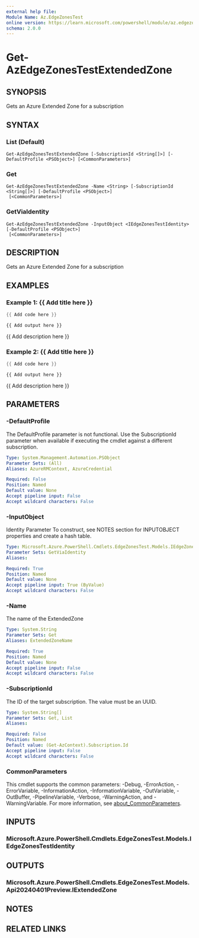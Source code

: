 ```yaml
---
external help file:
Module Name: Az.EdgeZonesTest
online version: https://learn.microsoft.com/powershell/module/az.edgezonestest/get-azedgezonestestextendedzone
schema: 2.0.0
---
```


# Get-AzEdgeZonesTestExtendedZone

## SYNOPSIS
Gets an Azure Extended Zone for a subscription

## SYNTAX

### List (Default)
```
Get-AzEdgeZonesTestExtendedZone [-SubscriptionId <String[]>] [-DefaultProfile <PSObject>] [<CommonParameters>]
```

### Get
```
Get-AzEdgeZonesTestExtendedZone -Name <String> [-SubscriptionId <String[]>] [-DefaultProfile <PSObject>]
 [<CommonParameters>]
```

### GetViaIdentity
```
Get-AzEdgeZonesTestExtendedZone -InputObject <IEdgeZonesTestIdentity> [-DefaultProfile <PSObject>]
 [<CommonParameters>]
```

## DESCRIPTION
Gets an Azure Extended Zone for a subscription

## EXAMPLES

### Example 1: {{ Add title here }}
```powershell
{{ Add code here }}
```

```output
{{ Add output here }}
```

{{ Add description here }}

### Example 2: {{ Add title here }}
```powershell
{{ Add code here }}
```

```output
{{ Add output here }}
```

{{ Add description here }}

## PARAMETERS

### -DefaultProfile
The DefaultProfile parameter is not functional.
Use the SubscriptionId parameter when available if executing the cmdlet against a different subscription.

```yaml
Type: System.Management.Automation.PSObject
Parameter Sets: (All)
Aliases: AzureRMContext, AzureCredential

Required: False
Position: Named
Default value: None
Accept pipeline input: False
Accept wildcard characters: False
```

### -InputObject
Identity Parameter
To construct, see NOTES section for INPUTOBJECT properties and create a hash table.

```yaml
Type: Microsoft.Azure.PowerShell.Cmdlets.EdgeZonesTest.Models.IEdgeZonesTestIdentity
Parameter Sets: GetViaIdentity
Aliases:

Required: True
Position: Named
Default value: None
Accept pipeline input: True (ByValue)
Accept wildcard characters: False
```

### -Name
The name of the ExtendedZone

```yaml
Type: System.String
Parameter Sets: Get
Aliases: ExtendedZoneName

Required: True
Position: Named
Default value: None
Accept pipeline input: False
Accept wildcard characters: False
```

### -SubscriptionId
The ID of the target subscription.
The value must be an UUID.

```yaml
Type: System.String[]
Parameter Sets: Get, List
Aliases:

Required: False
Position: Named
Default value: (Get-AzContext).Subscription.Id
Accept pipeline input: False
Accept wildcard characters: False
```

### CommonParameters
This cmdlet supports the common parameters: -Debug, -ErrorAction, -ErrorVariable, -InformationAction, -InformationVariable, -OutVariable, -OutBuffer, -PipelineVariable, -Verbose, -WarningAction, and -WarningVariable. For more information, see [about_CommonParameters](http://go.microsoft.com/fwlink/?LinkID=113216).

## INPUTS

### Microsoft.Azure.PowerShell.Cmdlets.EdgeZonesTest.Models.IEdgeZonesTestIdentity

## OUTPUTS

### Microsoft.Azure.PowerShell.Cmdlets.EdgeZonesTest.Models.Api20240401Preview.IExtendedZone

## NOTES

## RELATED LINKS

